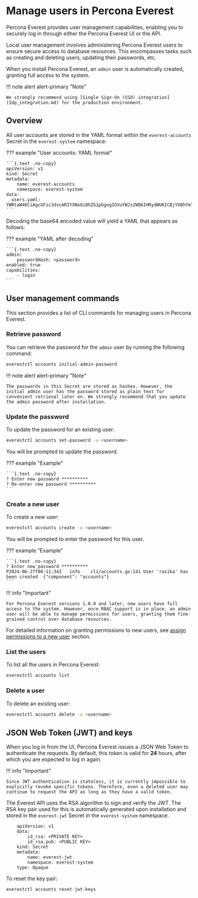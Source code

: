 # Manage users in Percona Everest

Percona Everest provides user management capabilities, enabling you to securely log in through either the Percona Everest UI or the API.

Local user management involves administering Percona Everest users to ensure secure access to database resources. This encompasses tasks such as creating and deleting users, updating their passwords, etc.

When you install Percona Everest, an `admin` user is automatically created, granting full access to the system.

!!! note alert alert-primary "Note"

    We strongly recommend using [Single Sign-On (SSO) integration](Idp_integration.md) for the production environment.


## Overview

All user accounts are stored in the YAML format within the `everest-accounts` Secret in the `everest-system` namespace:

??? example "User accounts: YAML format"
        
    ```{.text .no-copy}
    apiVersion: v1
    kind: Secret
    metadata:
        name: everest-accounts
        namespace: everest-system
    data:                    
      users.yaml: YWRtaW46CiAgcGFzc3dvcmRIYXNoOiBhZG1pbgogIGVuYWJsZWQ6IHRydWUKICBjYXBhYmlsaXRpZXM6CiAgICAtIGxvZ2lu
    ```

Decoding the base64 encoded value will yield a YAML that appears as follows:


??? example "YAML after decoding"

    ```{.text .no-copy}
    admin:
        passwordHash: <password>
    enabled: true
    capabilities:
        - login
    ```

## User management commands

This section provides a list of CLI commands for managing users in Percona Everest.

### Retrieve password

You can retrieve the password for the `admin` user by running the following command:

```sh
everestctl accounts initial-admin-password
```

!!! note alert alert-primary "Note"

    The passwords in this Secret are stored as hashes. However, the initial admin user has the password stored as plain text for convenient retrieval later on. We strongly recommend that you update the admin password after installation.



### Update the password

To update the password for an existing user:

```sh
everestctl accounts set-password -u <username>
```

You will be prompted to update the password.


??? example "Example"

    ```{.text .no-copy}
    ? Enter new password **********
    ? Re-enter new password **********
    ```

### Create a new user

To create a new user:

```sh
everestctl accounts create -u <username>
```
You will be prompted to enter the password for this user.


??? example "Example"

    ```{.text .no-copy}
    ? Enter new password **********
    P2024-06-27T08:11:34Z	info	cli/accounts.go:141	User 'rasika' has been created	{"component": "accounts"}
    ```

!!! info "Important"

    For Percona Everest versions 1.0.0 and later, new users have full access to the system. However, once RBAC support is in place, an admin user will be able to manage permissions for users, granting them fine-grained control over database resources.

For detailed information on granting permissions to new users, see [assign permissions to a new user](rbac.md#assign-users-to-a-group-and-grant-them-permissions) section.

### List the users

To list all the users in Percona Everest:

```sh
everestctl accounts list
```

### Delete a user

To delete an existing user:

```sh
everestctl accounts delete -u <username>
```


## JSON Web Token (JWT) and keys

When you log in from the UI, Percona Everest issues a JSON Web Token to authenticate the requests. By default, this token is valid for **24** hours, after which you are expected to log in again.


!!! info "Important"

    Since JWT authentication is stateless, it is currently impossible to explicitly revoke specific tokens. Therefore, even a deleted user may continue to request the API as long as they have a valid token.


The Everest API uses the RSA algorithm to sign and verify the JWT. The RSA key pair used for this is automatically generated upon installation and stored in the `everest-jwt` Secret in the `everest-system` namespace.

        apiVersion: v1
        data:
            id_rsa: <PRIVATE KEY>
            id_rsa.pub: <PUBLIC KEY>
        kind: Secret
        metadata:
            name: everest-jwt
            namespace: everest-system
        type: Opaque


To reset the key pair:
    
    everestctl accounts reset-jwt-keys
    







